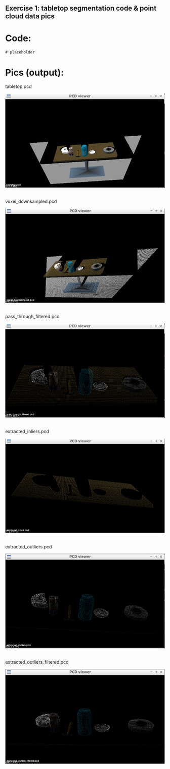 ## Exercise 1: tabletop segmentation code & point cloud data pics

# Code:
```
# placeholder

```

# Pics (output):

tabletop.pcd
<div align=center>
	<img src="misc_images/tabletop.png">	
</div>
<br>

voxel_downsampled.pcd
<div align=center>
	<img src="misc_images/voxel_downsampled.png">	
</div>
<br>

pass_through_filtered.pcd
<div align=center>
	<img src="misc_images/pass_through_filtered.png">	
</div>
<br>

extracted_inliers.pcd
<div align=center>
	<img src="misc_images/extracted_inliers.png">	
</div>
<br>

extracted_outliers.pcd
<div align=center>
	<img src="misc_images/extracted_outliers.png">	
</div>
<br>

extracted_outliers_filtered.pcd
<div align=center>
	<img src="misc_images/extracted_outliers_filtered.png">	
</div>
<br>
